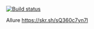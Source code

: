 [![Build status](https://ci.appveyor.com/api/projects/status/r579g7yo5bglbl74?svg=true)](https://ci.appveyor.com/project/Madlaxxx/auto5-1)

Allure
https://skr.sh/sQ360c7yn7l